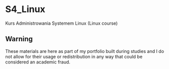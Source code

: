 # S4_Linux
Kurs Administrowania Systemem Linux (Linux course)

## Warning
These materials are here as part of my portfolio built during studies and I do not allow for their usage or redistribution in any way that could be considered an academic fraud.
